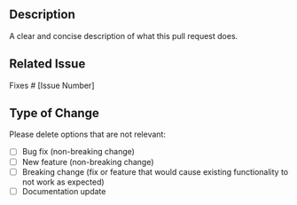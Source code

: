 ## Description

A clear and concise description of what this pull request does.

## Related Issue

Fixes # [Issue Number]

## Type of Change

Please delete options that are not relevant:

- [ ] Bug fix (non-breaking change)
- [ ] New feature (non-breaking change)
- [ ] Breaking change (fix or feature that would cause existing functionality to not work as expected)
- [ ] Documentation update
